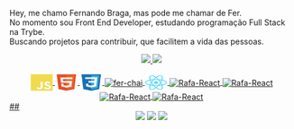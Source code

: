  <p align="left">Hey, me chamo Fernando Braga, mas pode me chamar de Fer.<br>
 No momento sou  Front End Developer, estudando programação Full Stack na Trybe.<br>
 Buscando projetos para contribuir, que facilitem a vida das pessoas.<br>
 </p>


<div style="display: inline_block" align="center">
  <a href="https://github.com/ferbraga">
  <img height="170em" weight='100em' src="https://github-readme-stats.vercel.app/api?username=ferbraga&show_icons=true&theme=dracula&include_all_commits=true&count_private=true"/>
  <img height="170em" src="https://github-readme-stats.vercel.app/api/top-langs/?username=ferbraga&layout=compact&langs_count=7&theme=dracula"/>
</div>
  
  <div style="display: inline_block" align= 'center'><br>
  <img align="center" alt="fer-Js" height="30" width="40" src="https://raw.githubusercontent.com/devicons/devicon/master/icons/javascript/javascript-plain.svg">
  <img align="center" alt="fer-HTML" height="30" width="40" src="https://raw.githubusercontent.com/devicons/devicon/master/icons/html5/html5-original.svg">
  <img align="center" alt="fer-CSS" height="30" width="40" src="https://raw.githubusercontent.com/devicons/devicon/master/icons/css3/css3-original.svg">
     <img align="center" alt="fer-chai" height="30" width="40" src="https://img.shields.io/badge/chai-A30701?style=for-the-badge&logo=chai&logoColor=white">
    <img align="center" alt="Rafa-React" height="30" width="40" src="https://raw.githubusercontent.com/devicons/devicon/master/icons/react/react-original.svg"> 
   <img align="center" alt="Rafa-React" height="30" width="40" src="https://img.shields.io/badge/Redux-593D88?style=for-the-badge&logo=redux&logoColor=white">
    <img align="center" alt="Rafa-React" height="30" width="40" src="https://img.shields.io/badge/Jest-323330?style=for-the-badge&logo=Jest&logoColor=white">
    <img align="center" alt="Rafa-React" height="30" width="40" src="https://img.shields.io/badge/mocha.js-323330?style=for-the-badge&logo=mocha&logoColor=Brown">
     <img align="center" alt="Rafa-React" height="30" width="40" src="https://img.shields.io/badge/GIT-E44C30?style=for-the-badge&logo=git&logoColor=white">
</div>
  ##
  
  <div align='center'> 
  <a href="https://instagram.com/oferbraga" target="_blank"><img src="https://img.shields.io/badge/-Instagram-%23E4405F?style=for-the-badge&logo=instagram&logoColor=white" target="_blank"></a>
  <a href = "mailto:augustofbg@gmail.com"><img src="https://img.shields.io/badge/-Gmail-%23333?style=for-the-badge&logo=gmail&logoColor=white" target="_blank"></a>
  <a href="https://www.linkedin.com/in/ofernandobraga" target="_blank"><img src="https://img.shields.io/badge/-LinkedIn-%230077B5?style=for-the-badge&logo=linkedin&logoColor=white" target="_blank"></a> 
 
 
</div>
